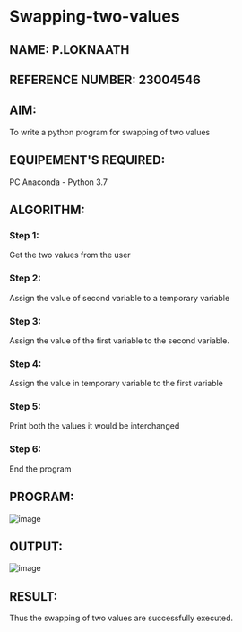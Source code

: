 # Swapping-two-values
## NAME: P.LOKNAATH
## REFERENCE NUMBER: 23004546
## AIM:
To write a python program for swapping of two values
## EQUIPEMENT'S REQUIRED: 
PC
Anaconda - Python 3.7
## ALGORITHM: 
### Step 1:
Get the two values from the user
### Step 2: 
Assign the value of second variable to a temporary variable 
### Step 3: 
Assign the value of the first variable to the second variable.
### Step 4:  
Assign the value in temporary variable to the first variable
### Step 5: 
Print both the values it would be interchanged
### Step 6: 
End the program
## PROGRAM:
![image](https://github.com/Loknaath-sec/Swapping-two-values/assets/145742558/ba6950dc-b3ba-41e8-b093-22d34ba83a39)
## OUTPUT:
![image](https://github.com/Loknaath-sec/Swapping-two-values/assets/145742558/3133924d-27a4-4f32-8579-2172c2768585)

## RESULT:
Thus the swapping of two values are successfully executed.



